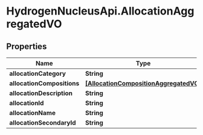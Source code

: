 # HydrogenNucleusApi.AllocationAggregatedVO

## Properties
Name | Type | Description | Notes
------------ | ------------- | ------------- | -------------
**allocationCategory** | **String** |  | [optional] 
**allocationCompositions** | [**[AllocationCompositionAggregatedVO]**](AllocationCompositionAggregatedVO.md) |  | [optional] 
**allocationDescription** | **String** |  | [optional] 
**allocationId** | **String** |  | [optional] 
**allocationName** | **String** |  | [optional] 
**allocationSecondaryId** | **String** |  | [optional] 


